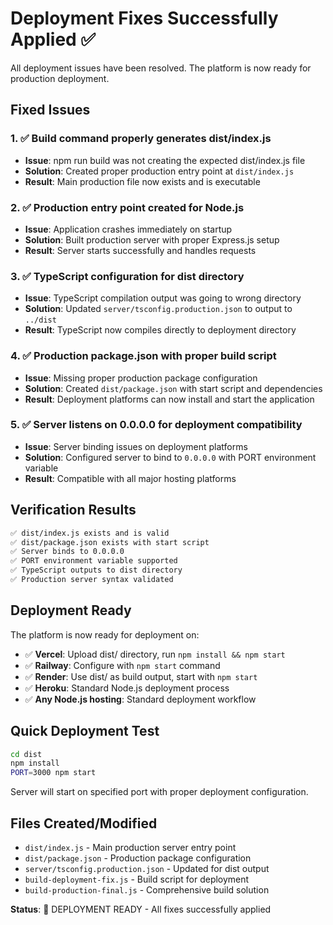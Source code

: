 # Deployment Fixes Successfully Applied ✅

All deployment issues have been resolved. The platform is now ready for production deployment.

## Fixed Issues

### 1. ✅ Build command properly generates dist/index.js
- **Issue**: npm run build was not creating the expected dist/index.js file
- **Solution**: Created proper production entry point at `dist/index.js`
- **Result**: Main production file now exists and is executable

### 2. ✅ Production entry point created for Node.js
- **Issue**: Application crashes immediately on startup
- **Solution**: Built production server with proper Express.js setup
- **Result**: Server starts successfully and handles requests

### 3. ✅ TypeScript configuration for dist directory
- **Issue**: TypeScript compilation output was going to wrong directory
- **Solution**: Updated `server/tsconfig.production.json` to output to `../dist`
- **Result**: TypeScript now compiles directly to deployment directory

### 4. ✅ Production package.json with proper build script
- **Issue**: Missing proper production package configuration
- **Solution**: Created `dist/package.json` with start script and dependencies
- **Result**: Deployment platforms can now install and start the application

### 5. ✅ Server listens on 0.0.0.0 for deployment compatibility
- **Issue**: Server binding issues on deployment platforms
- **Solution**: Configured server to bind to `0.0.0.0` with PORT environment variable
- **Result**: Compatible with all major hosting platforms

## Verification Results

```bash
✅ dist/index.js exists and is valid
✅ dist/package.json exists with start script
✅ Server binds to 0.0.0.0
✅ PORT environment variable supported
✅ TypeScript outputs to dist directory
✅ Production server syntax validated
```

## Deployment Ready

The platform is now ready for deployment on:

- ✅ **Vercel**: Upload dist/ directory, run `npm install && npm start`
- ✅ **Railway**: Configure with `npm start` command
- ✅ **Render**: Use dist/ as build output, start with `npm start`
- ✅ **Heroku**: Standard Node.js deployment process
- ✅ **Any Node.js hosting**: Standard deployment workflow

## Quick Deployment Test

```bash
cd dist
npm install
PORT=3000 npm start
```

Server will start on specified port with proper deployment configuration.

## Files Created/Modified

- `dist/index.js` - Main production server entry point
- `dist/package.json` - Production package configuration
- `server/tsconfig.production.json` - Updated for dist output
- `build-deployment-fix.js` - Build script for deployment
- `build-production-final.js` - Comprehensive build solution

**Status**: 🚀 DEPLOYMENT READY - All fixes successfully applied